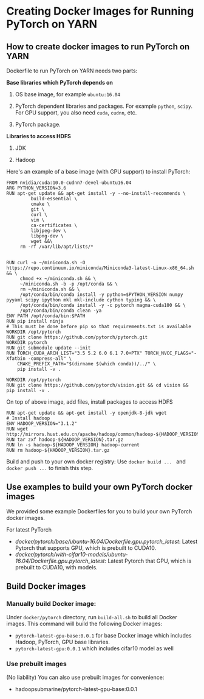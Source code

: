 <!--
   Licensed to the Apache Software Foundation (ASF) under one or more
   contributor license agreements.  See the NOTICE file distributed with
   this work for additional information regarding copyright ownership.
   The ASF licenses this file to You under the Apache License, Version 2.0
   (the "License"); you may not use this file except in compliance with
   the License.  You may obtain a copy of the License at

       http://www.apache.org/licenses/LICENSE-2.0

   Unless required by applicable law or agreed to in writing, software
   distributed under the License is distributed on an "AS IS" BASIS,
   WITHOUT WARRANTIES OR CONDITIONS OF ANY KIND, either express or implied.
   See the License for the specific language governing permissions and
   limitations under the License.
-->

# Creating Docker Images for Running PyTorch on YARN

## How to create docker images to run PyTorch on YARN

Dockerfile to run PyTorch on YARN needs two parts:

**Base libraries which PyTorch depends on**

1) OS base image, for example ```ubuntu:16.04```

2) PyTorch dependent libraries and packages. For example ```python```, ```scipy```. For GPU support, you also need ```cuda```, ```cudnn```, etc.

3) PyTorch package.

**Libraries to access HDFS**

1) JDK

2) Hadoop

Here's an example of a base image (with GPU support) to install PyTorch:
```
FROM nvidia/cuda:10.0-cudnn7-devel-ubuntu16.04
ARG PYTHON_VERSION=3.6
RUN apt-get update && apt-get install -y --no-install-recommends \
         build-essential \
         cmake \
         git \
         curl \
         vim \
         ca-certificates \
         libjpeg-dev \
         libpng-dev \
         wget &&\
     rm -rf /var/lib/apt/lists/*


RUN curl -o ~/miniconda.sh -O  https://repo.continuum.io/miniconda/Miniconda3-latest-Linux-x86_64.sh  && \
     chmod +x ~/miniconda.sh && \
     ~/miniconda.sh -b -p /opt/conda && \
     rm ~/miniconda.sh && \
     /opt/conda/bin/conda install -y python=$PYTHON_VERSION numpy pyyaml scipy ipython mkl mkl-include cython typing && \
     /opt/conda/bin/conda install -y -c pytorch magma-cuda100 && \
     /opt/conda/bin/conda clean -ya
ENV PATH /opt/conda/bin:$PATH
RUN pip install ninja
# This must be done before pip so that requirements.txt is available
WORKDIR /opt/pytorch
RUN git clone https://github.com/pytorch/pytorch.git
WORKDIR pytorch
RUN git submodule update --init
RUN TORCH_CUDA_ARCH_LIST="3.5 5.2 6.0 6.1 7.0+PTX" TORCH_NVCC_FLAGS="-Xfatbin -compress-all" \
    CMAKE_PREFIX_PATH="$(dirname $(which conda))/../" \
    pip install -v .

WORKDIR /opt/pytorch
RUN git clone https://github.com/pytorch/vision.git && cd vision && pip install -v .

```

On top of above image, add files, install packages to access HDFS
```
RUN apt-get update && apt-get install -y openjdk-8-jdk wget
# Install hadoop
ENV HADOOP_VERSION="3.1.2"
RUN wget http://mirrors.hust.edu.cn/apache/hadoop/common/hadoop-${HADOOP_VERSION}/hadoop-${HADOOP_VERSION}.tar.gz
RUN tar zxf hadoop-${HADOOP_VERSION}.tar.gz
RUN ln -s hadoop-${HADOOP_VERSION} hadoop-current
RUN rm hadoop-${HADOOP_VERSION}.tar.gz
```

Build and push to your own docker registry: Use ```docker build ... ``` and ```docker push ...``` to finish this step.

## Use examples to build your own PyTorch docker images

We provided some example Dockerfiles for you to build your own PyTorch docker images.

For latest PyTorch

- *docker/pytorch/base/ubuntu-16.04/Dockerfile.gpu.pytorch_latest*: Latest Pytorch that supports GPU, which is prebuilt to CUDA10.
- *docker/pytorch/with-cifar10-models/ubuntu-16.04/Dockerfile.gpu.pytorch_latest*: Latest Pytorch that GPU, which is prebuilt to CUDA10, with models.

## Build Docker images

### Manually build Docker image:

Under `docker/pytorch` directory, run `build-all.sh` to build all Docker images. This command will build the following Docker images:

- `pytorch-latest-gpu-base:0.0.1` for base Docker image which includes Hadoop, PyTorch, GPU base libraries.
- `pytorch-latest-gpu:0.0.1` which includes cifar10 model as well

### Use prebuilt images

(No liability)
You can also use prebuilt images for convenience:

- hadoopsubmarine/pytorch-latest-gpu-base:0.0.1

